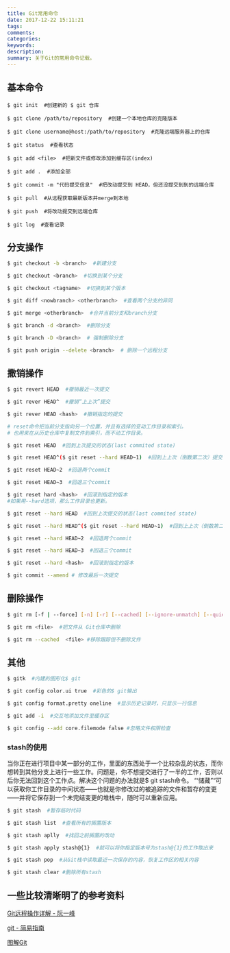 ```yaml
---
title: Git常用命令
date: 2017-12-22 15:11:21
tags:
comments:
categories:
keywords:
description:
summary: 关于Git的常用命令记载。
---
```


## **基本命令**
```shell
$ git init  #创建新的 $ git 仓库

$ git clone /path/to/repository  #创建一个本地仓库的克隆版本

$ git clone username@host:/path/to/repository  #克隆远端服务器上的仓库

$ git status  #查看状态

$ git add <file>  #把新文件或修改添加到缓存区(index)

$ git add .  #添加全部

$ git commit -m "代码提交信息"  #把改动提交到 HEAD，但还没提交到到的远端仓库

$ git pull  #从远程获取最新版本并merge到本地

$ git push  #将改动提交到远端仓库

$ git log  #查看记录
```

## **分支操作**
```bash
$ git checkout -b <branch>  #新建分支

$ git checkout <branch>  #切换到某个分支

$ git checkout <tagname>  #切换到某个版本

$ git diff <nowbranch> <otherbranch>  #查看两个分支的异同

$ git merge <otherbranch>  #合并当前分支和branch分支

$ git branch -d <branch>  #删除分支

$ git branch -D <branch>  # 强制删除分支

$ git push origin --delete <branch>  # 删除一个远程分支
```

## **撒销操作**
```bash
$ git revert HEAD  #撤销最近一次提交

$ git rever HEAD^  #撤销“上上次”提交

$ git rever HEAD <hash>  #撤销指定的提交

# reset命令把当前分支指向另一个位置，并且有选择的变动工作目录和索引。
# 也用来在从历史仓库中复制文件到索引，而不动工作目录。

$ git reset HEAD  #回到上次提交的状态(last commited state)

$ git reset HEAD^($ git reset --hard HEAD~1)  #回到上上次（倒数第二次）提交的状态

$ git reset HEAD~2  #回退两个commit

$ git reset HEAD~3  #回退三个commit

$ git reset hard <hash>  #回滚到指定的版本
#如果用--hard选项，那么工作目录也更新。

$ git reset --hard HEAD  #回到上次提交的状态(last commited state)

$ git reset --hard HEAD^($ git reset --hard HEAD~1)  #回到上上次（倒数第二次）提交的状态

$ git reset --hard HEAD~2  #回退两个commit

$ git reset --hard HEAD~3  #回退三个commit

$ git reset --hard <hash>  #回滚到指定的版本

$ git commit --amend # 修改最后一次提交
```

## **删除操作**
```bash
$ git rm [-f | --force] [-n] [-r] [--cached] [--ignore-unmatch] [--quiet] [--] <file>

$ git rm <file>  #把文件从 Git仓库中删除

$ git rm --cached  <file> #移除跟踪但不删除文件
```

## **其他**
```bash
$ gitk  #内建的图形化$ git

$ git config color.ui true  #彩色的$ git输出

$ git config format.pretty oneline  #显示历史记录时，只显示一行信息

$ git add -i  #交互地添加文件至缓存区

$ git config --add core.filemode false #忽略文件权限检查
```

### stash的使用
当你正在进行项目中某一部分的工作，里面的东西处于一个比较杂乱的状态，而你想转到其他分支上进行一些工作。问题是，你不想提交进行了一半的工作，否则以后你无法回到这个工作点。解决这个问题的办法就是$ git stash命令。
“‘储藏”“可以获取你工作目录的中间状态——也就是你修改过的被追踪的文件和暂存的变更——并将它保存到一个未完结变更的堆栈中，随时可以重新应用。

```bash
$ git stash  #暂存临时代码

$ git stash list  #查看所有的搁置版本

$ git stash aplly  #找回之前搁置的改动

$ git stash apply stash@{1}  #就可以将你指定版本号为stash@{1}的工作取出来

$ git stash pop  #从Git栈中读取最近一次保存的内容，恢复工作区的相关内容

$ git stash clear #删除所有stash
```

## **一些比较清晰明了的参考资料**

[Git远程操作详解 - 阮一峰](http://www.ruanyifeng.com/blog/2014/06/git_remote.html)

[git - 简易指南](http://rogerdudler.github.io/git-guide/index.zh.html)

[图解Git](http://marklodato.github.io/visual-git-guide/index-zh-cn.html)